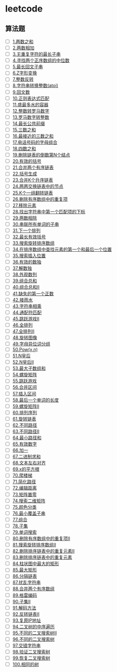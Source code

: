 # leetcode

## 算法题

- [ ] [1.两数之和](./questions/1.两数之和.md)
- [ ] [2.两数相加](./questions/2.两数相加.md)
- [ ] [3.无重复字符的最长子串](./questions/3.无重复字符的最长子串.md)
- [ ] [4.寻找两个正序数组的中位数](./questions/4.寻找两个正序数组的中位数.md)
- [ ] [5.最长回文子串](./questions/5.最长回文子串.md)
- [ ] [6.Z字形变换](./questions/6.Z字形变换.md)
- [ ] [7.整数反转](./questions/7.整数反转.md)
- [ ] [8.字符串转换整数(atoi)](./questions/8.字符串转换整数(atoi).md)
- [ ] [9.回文数](./questions/9.回文数.md)
- [ ] [10.正则表达式匹配](./questions/10.正则表达式匹配.md)
- [ ] [11.盛最多水的容器](./questions/11.盛最多水的容器.md)
- [ ] [12.整数转罗马数字](./questions/12.整数转罗马数字.md)
- [ ] [13.罗马数字转整数](./questions/13.罗马数字转整数.md)
- [ ] [14.最长公共前缀](./questions/14.最长公共前缀.md)
- [ ] [15.三数之和](./questions/15.三数之和.md)
- [ ] [16.最接近的三数之和](./questions/16.最接近的三数之和.md)
- [ ] [17.电话号码的字母组合](./questions/17.电话号码的字母组合.md)
- [ ] [18.四数之和](./questions/18.四数之和.md)
- [ ] [19.删除链表的倒数第N个结点](./questions/19.删除链表的倒数第N个结点.md)
- [ ] [20.有效的括号](./questions/20.有效的括号.md)
- [ ] [21.合并两个有序链表](./questions/21.合并两个有序链表.md)
- [ ] [22.括号生成](./questions/22.括号生成.md)
- [ ] [23.合并K个升序链表](./questions/23.合并K个升序链表.md)
- [ ] [24.两两交换链表中的节点](./questions/24.两两交换链表中的节点.md)
- [ ] [25.K个一组翻转链表](./questions/25.K个一组翻转链表.md)
- [ ] [26.删除有序数组中的重复项](./questions/26.删除有序数组中的重复项.md)
- [ ] [27.移除元素](./questions/27.移除元素.md)
- [ ] [28.找出字符串中第一个匹配项的下标](./questions/28.找出字符串中第一个匹配项的下标.md)
- [ ] [29.两数相除](./questions/29.两数相除.md)
- [ ] [30.串联所有单词的子串](./questions/30.串联所有单词的子串.md)
- [ ] [31.下一个排列](./questions/31.下一个排列.md)
- [ ] [32.最长有效括号](./questions/32.最长有效括号.md)
- [ ] [33.搜索旋转排序数组](./questions/33.搜索旋转排序数组.md)
- [ ] [34.在排序数组中查找元素的第一个和最后一个位置](./questions/34.在排序数组中查找元素的第一个和最后一个位置.md)
- [ ] [35.搜索插入位置](./questions/35.搜索插入位置.md)
- [ ] [36.有效的数独](./questions/36.有效的数独.md)
- [ ] [37.解数独](./questions/37.解数独.md)
- [ ] [38.外观数列](./questions/38.外观数列.md)
- [ ] [39.组合总和](./questions/39.组合总和.md)
- [ ] [40.组合总和II](./questions/40.组合总和II.md)
- [ ] [41.缺失的第一个正数](./questions/41.缺失的第一个正数.md)
- [ ] [42.接雨水](./questions/42.接雨水.md)
- [ ] [43.字符串相乘](./questions/43.字符串相乘.md)
- [ ] [44.通配符匹配](./questions/44.通配符匹配.md)
- [ ] [45.跳跃游戏II](./questions/45.跳跃游戏II.md)
- [ ] [46.全排列](./questions/46.全排列.md)
- [ ] [47.全排列II](./questions/47.全排列II.md)
- [ ] [48.旋转图像](./questions/48.旋转图像.md)
- [ ] [49.字母异位词分组](./questions/49.字母异位词分组.md)
- [ ] [50.Pow(x,n)](./questions/50.Pow(x,n).md)
- [ ] [51.N皇后](./questions/51.N皇后.md)
- [ ] [52.N皇后II](./questions/52.N皇后II.md)
- [ ] [53.最大子数组和](./questions/53.最大子数组和.md)
- [ ] [54.螺旋矩阵](./questions/54.螺旋矩阵.md)
- [ ] [55.跳跃游戏](./questions/55.跳跃游戏.md)
- [ ] [56.合并区间](./questions/56.合并区间.md)
- [ ] [57.插入区间](./questions/57.插入区间.md)
- [ ] [58.最后一个单词的长度](./questions/58.最后一个单词的长度.md)
- [ ] [59.螺旋矩阵II](./questions/59.螺旋矩阵II.md)
- [ ] [60.排列序列](./questions/60.排列序列.md)
- [ ] [61.旋转链表](./questions/61.旋转链表.md)
- [ ] [62.不同路径](./questions/62.不同路径.md)
- [ ] [63.不同路径II](./questions/63.不同路径II.md)
- [ ] [64.最小路径和](./questions/64.最小路径和.md)
- [ ] [65.有效数字](./questions/65.有效数字.md)
- [ ] [66.加一](./questions/66.加一.md)
- [ ] [67.二进制求和](./questions/67.二进制求和.md)
- [ ] [68.文本左右对齐](./questions/68.文本左右对齐.md)
- [ ] [69.x的平方根](./questions/69.x的平方根.md)
- [ ] [70.爬楼梯](./questions/70.爬楼梯.md)
- [ ] [71.简化路径](./questions/71.简化路径.md)
- [ ] [72.编辑距离](./questions/72.编辑距离.md)
- [ ] [73.矩阵置零](./questions/73.矩阵置零.md)
- [ ] [74.搜索二维矩阵](./questions/74.搜索二维矩阵.md)
- [ ] [75.颜色分类](./questions/75.颜色分类.md)
- [ ] [76.最小覆盖子串](./questions/76.最小覆盖子串.md)
- [ ] [77.组合](./questions/77.组合.md)
- [ ] [78.子集](./questions/78.子集.md)
- [ ] [79.单词搜索](./questions/79.单词搜索.md)
- [ ] [80.删除有序数组中的重复项II](./questions/80.删除有序数组中的重复项II.md)
- [ ] [81.搜索旋转排序数组II](./questions/81.搜索旋转排序数组II.md)
- [ ] [82.删除排序链表中的重复元素II](./questions/82.删除排序链表中的重复元素II.md)
- [ ] [83.删除排序链表中的重复元素](./questions/83.删除排序链表中的重复元素.md)
- [ ] [84.柱状图中最大的矩形](./questions/84.柱状图中最大的矩形.md)
- [ ] [85.最大矩形](./questions/85.最大矩形.md)
- [ ] [86.分隔链表](./questions/86.分隔链表.md)
- [ ] [87.扰乱字符串](./questions/87.扰乱字符串.md)
- [ ] [88.合并两个有序数组](./questions/88.合并两个有序数组.md)
- [ ] [89.格雷编码](./questions/89.格雷编码.md)
- [ ] [90.子集II](./questions/90.子集II.md)
- [ ] [91.解码方法](./questions/91.解码方法.md)
- [ ] [92.反转链表II](./questions/92.反转链表II.md)
- [ ] [93.复原IP地址](./questions/93.复原IP地址.md)
- [ ] [94.二叉树的中序遍历](./questions/94.二叉树的中序遍历.md)
- [ ] [95.不同的二叉搜索树II](./questions/95.不同的二叉搜索树II.md)
- [ ] [96.不同的二叉搜索树](./questions/96.不同的二叉搜索树.md)
- [ ] [97.交错字符串](./questions/97.交错字符串.md)
- [ ] [98.验证二叉搜索树](./questions/98.验证二叉搜索树.md)
- [ ] [99.恢复二叉搜索树](./questions/99.恢复二叉搜索树.md)
- [ ] [100.相同的树](./questions/100.相同的树.md)